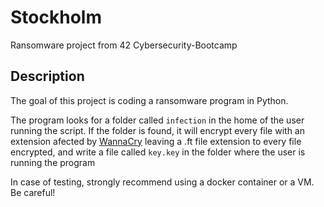 # Stockholm
Ransomware project from 42 Cybersecurity-Bootcamp

## Description
The goal of this project is coding a ransomware program in Python.

The program looks for a folder called `infection` in the home of the user running the script. If the folder is found, it will encrypt every file with an extension afected by [WannaCry](https://en.wikipedia.org/wiki/WannaCry_ransomware_attack) leaving a .ft file extension to every file encrypted, and write a file called `key.key` in the folder where the user is running the program

In case of testing, strongly recommend using a docker container or a VM. Be careful!
